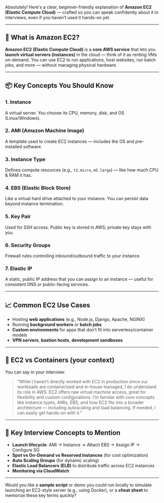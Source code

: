 Absolutely! Here's a clear, beginner-friendly explanation of **Amazon EC2 (Elastic Compute Cloud)** — crafted so you can
speak confidently about it in interviews, even if you haven’t used it hands-on yet.

---

## 🧠 What is **Amazon EC2**?

**Amazon EC2 (Elastic Compute Cloud)** is a **core AWS service** that lets you **launch virtual servers (instances)** in
the cloud — think of it as renting VMs on-demand.
You can use EC2 to run applications, host websites, run batch jobs, and more — without managing physical hardware.

---

## 📦 Key Concepts You Should Know

### 1. **Instance**

A virtual server. You choose its CPU, memory, disk, and OS (Linux/Windows).

### 2. **AMI (Amazon Machine Image)**

A template used to create EC2 instances — includes the OS and pre-installed software.

### 3. **Instance Type**

Defines compute resources (e.g., `t2.micro`, `m5.large`) — like how much CPU & RAM it has.

### 4. **EBS (Elastic Block Store)**

Like a virtual hard drive attached to your instance. You can persist data beyond instance termination.

### 5. **Key Pair**

Used for SSH access. Public key is stored in AWS; private key stays with you.

### 6. **Security Groups**

Firewall rules controlling inbound/outbound traffic to your instance.

### 7. **Elastic IP**

A static, public IP address that you can assign to an instance — useful for consistent DNS or public-facing services.

---

## 📈 Common EC2 Use Cases

* Hosting **web applications** (e.g., Node.js, Django, Apache, NGINX)
* Running **background workers** or **batch jobs**
* **Custom environments** for apps that don’t fit into serverless/container models
* **VPN servers**, **bastion hosts**, **development sandboxes**

---

## 🧩 EC2 vs Containers (your context)

You can say in your interview:

> “While I haven’t directly worked with EC2 in production since our workloads are containerized and in-house managed, I
> do understand its role in AWS. EC2 offers raw virtual machine access, great for flexibility and custom configurations.
> I’m familiar with core concepts like instance types, AMIs, EBS, and how EC2 fits into a broader architecture — including
> autoscaling and load balancing. If needed, I can easily get hands-on with it.”

---

## 🧠 Key Interview Concepts to Mention

* **Launch lifecycle**: AMI → Instance → Attach EBS → Assign IP → Configure SG
* **Spot vs On-Demand vs Reserved Instances** (for cost optimization)
* **Auto Scaling Groups** (for dynamic scaling)
* **Elastic Load Balancers (ELB)** to distribute traffic across EC2 instances
* **Monitoring via CloudWatch**

---

Would you like a **sample script** or demo you could run locally to simulate launching an EC2-style server (e.g., using
Docker), or a **cheat sheet** to memorize these key terms quickly?

